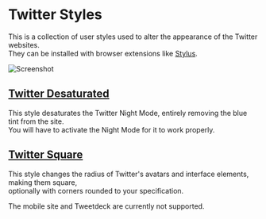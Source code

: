 # Twitter Styles

This is a collection of user styles used to alter the appearance of the Twitter websites.  
They can be installed with browser extensions like [Stylus](https://add0n.com/stylus.html).

![Screenshot](screenshot.png)

## [Twitter Desaturated](https://raw.githubusercontent.com/hyperfekt/twitter-styles/master/twitter_desaturated.user.css)
This style desaturates the Twitter Night Mode, entirely removing the blue tint from the site.  
You will have to activate the Night Mode for it to work properly.

## [Twitter Square](https://raw.githubusercontent.com/hyperfekt/twitter-styles/master/twitter_square.user.css)
This style changes the radius of Twitter's avatars and interface elements, making them square,  
optionally with corners rounded to your specification.


The mobile site and Tweetdeck are currently not supported.